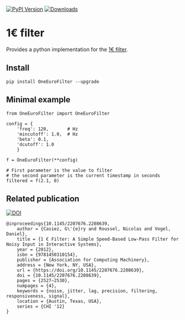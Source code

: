 [![PyPI Version](https://img.shields.io/pypi/v/OneEuroFilter)](https://pypi.org/project/OneEuroFilter/)
[![Downloads](https://static.pepy.tech/badge/OneEuroFilter)](https://pepy.tech/project/OneEuroFilter)

# 1€ filter

Provides a python implementation for the [1€ filter](https://gery.casiez.net/1euro/).


## Install
```pip install OneEuroFilter --upgrade```

## Minimal example

```
from OneEuroFilter import OneEuroFilter

config = {
    'freq': 120,       # Hz
    'mincutoff': 1.0,  # Hz
    'beta': 0.1,       
    'dcutoff': 1.0    
    }

f = OneEuroFilter(**config)

# First parameter is the value to filter
# the second parameter is the current timestamp in seconds
filtered = f(2.1, 0)

```

## Related publication

[![DOI](https://img.shields.io/badge/doi-10.1145%2F2207676.2208639-blue)](https://doi.org/10.1145/2207676.2208639)

```
@inproceedings{10.1145/2207676.2208639,
    author = {Casiez, G\'{e}ry and Roussel, Nicolas and Vogel, Daniel},
    title = {1 € Filter: A Simple Speed-Based Low-Pass Filter for Noisy Input in Interactive Systems},
    year = {2012},
    isbn = {9781450310154},
    publisher = {Association for Computing Machinery},
    address = {New York, NY, USA},
    url = {https://doi.org/10.1145/2207676.2208639},
    doi = {10.1145/2207676.2208639},
    pages = {2527–2530},
    numpages = {4},
    keywords = {noise, jitter, lag, precision, filtering, responsiveness, signal},
    location = {Austin, Texas, USA},
    series = {CHI '12}
}
```


